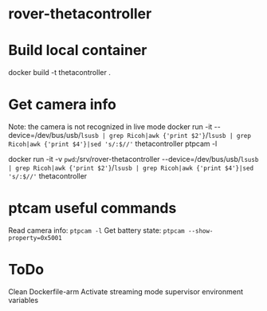 # rover-thetacontroller


# Build local container
docker build -t thetacontroller .

# Get camera info
Note: the camera is not recognized in live mode
docker run -it --device=/dev/bus/usb/`lsusb | grep Ricoh|awk {'print $2'}`/`lsusb | grep Ricoh|awk {'print $4'}|sed 's/:$//'` thetacontroller ptpcam -l


docker run -it -v `pwd`:/srv/rover-thetacontroller --device=/dev/bus/usb/`lsusb | grep Ricoh|awk {'print $2'}`/`lsusb | grep Ricoh|awk {'print $4'}|sed 's/:$//'` thetacontroller

# ptcam useful commands
Read camera info:
`ptpcam -l`
Get battery state:
`ptpcam --show-property=0x5001`

# ToDo
Clean Dockerfile-arm
Activate streaming mode
supervisor
environment variables
